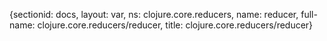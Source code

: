 {sectionid: docs, layout: var, ns: clojure.core.reducers, name: reducer, full-name: clojure.core.reducers/reducer,
  title: clojure.core.reducers/reducer}
